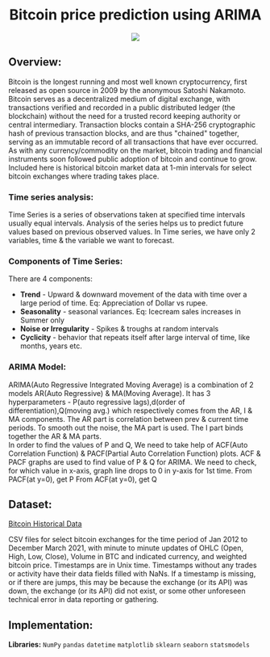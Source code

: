 

# <div align="center">Bitcoin price prediction using ARIMA</div>
<div align="center"><img src="https://github.com/Pradnya1208/Bitcoin-Price-Prediction-using-ARIMA/blob/main/output/intro.gif?raw=true"></div>


## Overview:
Bitcoin is the longest running and most well known cryptocurrency, first released as open source in 2009 by the anonymous Satoshi Nakamoto. Bitcoin serves as a decentralized medium of digital exchange, with transactions verified and recorded in a public distributed ledger (the blockchain) without the need for a trusted record keeping authority or central intermediary. Transaction blocks contain a SHA-256 cryptographic hash of previous transaction blocks, and are thus "chained" together, serving as an immutable record of all transactions that have ever occurred. As with any currency/commodity on the market, bitcoin trading and financial instruments soon followed public adoption of bitcoin and continue to grow. Included here is historical bitcoin market data at 1-min intervals for select bitcoin exchanges where trading takes place.
### Time series analysis:
Time Series is a series of observations taken at specified time intervals usually equal intervals. Analysis of the series helps us to predict future values based on previous observed values. In Time series, we have only 2 variables, time & the variable we want to forecast.

### Components of Time Series:
There are 4 components:<br>
- **Trend** - Upward & downward movement of the data with time over a large period of time. Eq: Appreciation of Dollar vs rupee.
- **Seasonality** - seasonal variances. Eq: Icecream sales increases in Summer only
- **Noise or Irregularity** - Spikes & troughs at random intervals
- **Cyclicity** - behavior that repeats itself after large interval of time, like months, years etc.

### ARIMA Model:
ARIMA(Auto Regressive Integrated Moving Average) is a combination of 2 models AR(Auto Regressive) & MA(Moving Average). It has 3 hyperparameters - P(auto regressive lags),d(order of differentiation),Q(moving avg.) which respectively comes from the AR, I & MA components. The AR part is correlation between prev & current time periods. To smooth out the noise, the MA part is used. The I part binds together the AR & MA parts.
<br>
In order to find the values of P and Q, We need to take help of ACF(Auto Correlation Function) & PACF(Partial Auto Correlation Function) plots. ACF & PACF graphs are used to find value of P & Q for ARIMA. We need to check, for which value in x-axis, graph line drops to 0 in y-axis for 1st time.
From PACF(at y=0), get P
From ACF(at y=0), get Q
## Dataset:
[Bitcoin Historical Data](https://www.kaggle.com/mczielinski/bitcoin-historical-data)

CSV files for select bitcoin exchanges for the time period of Jan 2012 to December March 2021, with minute to minute updates of OHLC (Open, High, Low, Close), Volume in BTC and indicated currency, and weighted bitcoin price. Timestamps are in Unix time. Timestamps without any trades or activity have their data fields filled with NaNs. If a timestamp is missing, or if there are jumps, this may be because the exchange (or its API) was down, the exchange (or its API) did not exist, or some other unforeseen technical error in data reporting or gathering.
## Implementation:

**Libraries:**  `NumPy` `pandas` `datetime` `matplotlib` `sklearn` `seaborn` `statsmodels`



